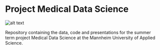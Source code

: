 # Project Medical Data Science 
![alt text](https://upload.wikimedia.org/wikipedia/commons/f/f7/Hochschule_Mannheim_logo.svg=100x20)

Repository containing the data, code and presentations for the summer term project Medical Data Science at the Mannheim University of Applied Science. 
